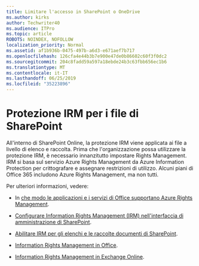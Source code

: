 ```yaml
---
title: Limitare l'accesso in SharePoint o OneDrive
ms.author: kirks
author: Techwriter40
ms.audience: ITPro
ms.topic: article
ROBOTS: NOINDEX, NOFOLLOW
localization_priority: Normal
ms.assetid: af1b936b-0475-497b-a6d3-e671aef7b717
ms.openlocfilehash: 126cfa4e44b3b7e900e47de0b86602c60f3f0dc2
ms.sourcegitcommit: 204c8fadd59a597a18ebde24b3c63fbb656ec1b6
ms.translationtype: MT
ms.contentlocale: it-IT
ms.lasthandoff: 06/25/2019
ms.locfileid: "35223896"
---
```

# <a name="irm-protection-to-sharepoint-files"></a>Protezione IRM per i file di SharePoint


All'interno di SharePoint Online, la protezione IRM viene applicata ai file a livello di elenco e raccolta. Prima che l'organizzazione possa utilizzare la protezione IRM, è necessario innanzitutto impostare Rights Management. IRM si basa sul servizio Azure Rights Management da Azure Information Protection per crittografare e assegnare restrizioni di utilizzo. Alcuni piani di Office 365 includono Azure Rights Management, ma non tutti. 

Per ulteriori informazioni, vedere:

- In [che modo le applicazioni e i servizi di Office supportano Azure Rights Management](https://docs.microsoft.com/azure/information-protection/understand-explore/office-apps-services-support).

- [Configurare Information Rights Management (IRM) nell'interfaccia di amministrazione di SharePoint](https://docs.microsoft.com/office365/securitycompliance/set-up-irm-in-sp-admin-center).

- [Abilitare IRM per gli elenchi e le raccolte documenti di SharePoint](https://docs.microsoft.com/office365/securitycompliance/set-up-irm-in-sp-admin-center#irm-enable-sharepoint-document-libraries-and-lists).

- [Information Rights Management in Office](https://support.office.com/Article/Information-Rights-Management-in-Office-c7a70797-6b1e-493f-acf7-92a39b85e30c).

- [Information Rights Management in Exchange Online](https://docs.microsoft.com/office365/SecurityCompliance/information-rights-management-in-exchange-online).


